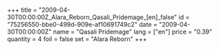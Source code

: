 +++
title = "2009-04-30T00:00:00Z_Alara_Reborn_Qasali_Pridemage_[en]_false"
id = "75256550-bbe0-499d-909e-af10691749c2"
date = "2009-04-30T00:00:00Z"
name = "Qasali Pridemage"
lang = ["en"]
price = "0.39"
quantity = 4
foil = false
set = "Alara Reborn"
+++
